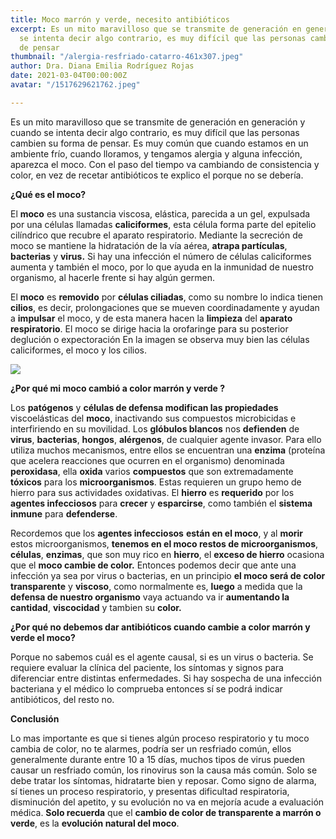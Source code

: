 ```yaml
---
title: Moco marrón y verde, necesito antibióticos
excerpt: Es un mito maravilloso que se transmite de generación en generación y cuando
  se intenta decir algo contrario, es muy difícil que las personas cambien su forma
  de pensar
thumbnail: "/alergia-resfriado-catarro-461x307.jpeg"
author: Dra. Diana Emilia Rodríguez Rojas
date: 2021-03-04T00:00:00Z
avatar: "/1517629621762.jpeg"

---
```

Es un mito maravilloso que se transmite de generación en generación y cuando se intenta decir algo contrario, es muy difícil que las personas cambien su forma de pensar. Es muy común que cuando estamos en un ambiente frío, cuando lloramos, y tengamos alergia y alguna infección, aparezca el moco. Con el paso del tiempo va cambiando de consistencia y color, en vez de recetar antibióticos te explico el porque no se debería.

**¿Qué es el moco?**

El **moco** es una sustancia viscosa, elástica, parecida a un gel, expulsada por una células llamadas **caliciformes**, esta célula forma parte del epitelio cilíndrico que recubre el aparato respiratorio. Mediante la secreción de moco se mantiene la hidratación de la vía aérea, **atrapa partículas**, **bacterias** y **virus.** Si hay una infección el número de células caliciformes aumenta y también el moco, por lo que ayuda en la inmunidad de nuestro organismo, al hacerle frente si hay algún germen.

El **moco** es **removido** por **células ciliadas**, como su nombre lo indica tienen **cilios**, es decir, prolongaciones que se mueven coordinadamente y ayudan a **impulsar** el moco, y de esta manera hacen la **limpieza** del **aparato respiratorio**. El moco se dirige hacia la orofaringe para su posterior deglución o expectoración En la imagen se observa muy bien las células caliciformes, el moco y los cilios.

![](/immagine_3.jpeg)

**¿Por qué mi moco cambió a color marrón y verde ?**

Los **patógenos** y **células de defensa modifican las propiedades** viscoelásticas del **moco**, inactivando sus compuestos microbicidas e interfiriendo en su movilidad. Los **glóbulos blancos** nos **defienden** de **virus**, **bacterias**, **hongos**, **alérgenos**, de cualquier agente invasor. Para ello utiliza muchos mecanismos, entre ellos se encuentran una **enzima** (proteína que acelera reacciones que ocurren en el organismo) denominada **peroxidasa**, ella **oxida** varios **compuestos** que son extremadamente **tóxicos** para los **microorganismos**. Estas requieren un grupo hemo de hierro para sus actividades oxidativas. El **hierro** es **requerido** por los **agentes infecciosos** para **crecer** y **esparcirse**, como también el **sistema inmune** para **defenderse**.

Recordemos que los **agentes infecciosos** **están en el moco**, y al **morir** estos microorganismos, **tenemos en el moco restos de microorganismos**, **células**, **enzimas**, que son muy rico en **hierro**, el **exceso de hierro** ocasiona que el **moco cambie de color.** Entonces podemos decir que ante una infección ya sea por virus o bacterias, en un principio **el moco será de color transparente** y **viscoso**, como normalmente es, **luego** a medida que la **defensa de nuestro organismo** vaya actuando va ir **aumentando la cantidad**, **viscocidad** y tambien su **color.**

**¿Por qué no debemos dar antibióticos cuando cambie a color marrón y verde el moco?**

Porque no sabemos cuál es el agente causal, si es un virus o bacteria. Se requiere evaluar la clínica del paciente, los síntomas y signos para diferenciar entre distintas enfermedades. Si hay sospecha de una infección bacteriana y el médico lo comprueba entonces sí se podrá indicar antibióticos, del resto no.

**Conclusión**

Lo mas importante es que si tienes algún proceso respiratorio y tu moco cambia de color, no te alarmes, podría ser un resfriado común, ellos generalmente durante entre 10 a 15 días, muchos tipos de virus pueden causar un resfriado común, los rinovirus son la causa más común. Solo se debe tratar los síntomas, hidratarte bien y reposar. Como signo de alarma, sí tienes un proceso respiratorio, y presentas dificultad respiratoria, disminución del apetito, y su evolución no va en mejoría acude a evaluación médica. **Solo recuerda** que el **cambio de color de transparente a marrón o verde**, es la **evolución natural del moco**.